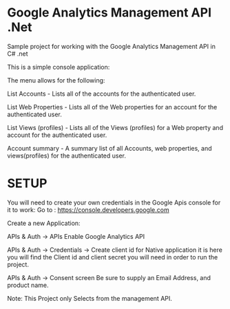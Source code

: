 Google Analytics Management API .Net
=================================

Sample project for working with the Google Analytics Management API in C# .net

This is a simple console application:

The menu allows for the following:

List Accounts             -  Lists all of the accounts for the authenticated user.

List Web Properties   - Lists all of the Web properties for an account for the authenticated user.

List Views (profiles)    - Lists all of the Views (profiles) for a Web property and account for the authenticated user.

Account summary     - A summary list of all Accounts, web properties, and views(profiles) for the authenticated user.


SETUP
=================================
You will need to create your own credentials in the Google Apis console for it to work:
Go to :  https://console.developers.google.com

Create a new Application:  

APIs & Auth -> APIs Enable Google Analytics API

APIs & Auth -> Credentials -> Create client id for Native application
               it is here you will find the Client id and client secret you will need in order to run the project.
               
APIs & Auth -> Consent screen
                 Be sure to supply an Email Address, and product name. 


Note:  This Project only Selects from the management API.  
